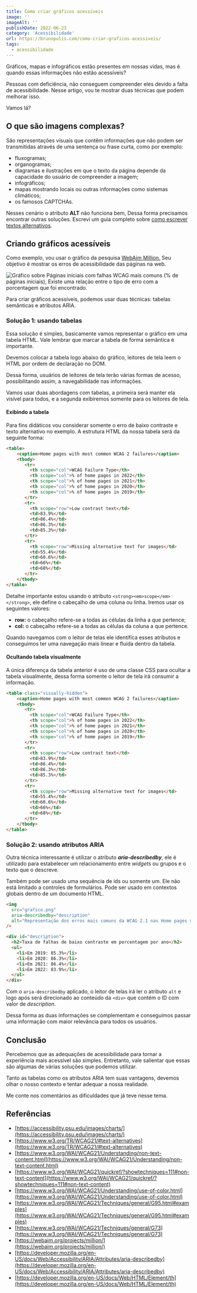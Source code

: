 ```yaml
---
title: Como criar gráficos acessíveis
image: ''
imageAlt: ''
publishDate: 2022-06-23
category: 'Acessibilidade'
url: https://brunopulis.com/como-criar-graficos-acessiveis/
tags:
  - acessibilidade
---
```


Gráficos, mapas e infográficos estão presentes em nossas vidas, mas é quando essas informações não estão acessíveis?

Pessoas com deficiência, não conseguem compreender eles devido a falta de acessibilidade.
Nesse artigo, vou te mostrar duas técnicas que podem melhorar isso.

Vamos lá?

## O que são imagens complexas?

São representações visuais que contêm informações que não podem ser transmitidas através de uma sentença ou frase curta, como por exemplo:

- fluxogramas;
- organogramas;
- diagramas e ilustrações em que o texto da página depende da capacidade do usuário de compreender a imagem;
- infográficos;
- mapas mostrando locais ou outras informações como sistemas climáticos;
- os famosos CAPTCHAs.

Nesses cenário o atributo **ALT** não funciona bem, Dessa forma precisamos encontrar outras soluções.
Escrevi um guia completo sobre [como escrever textos alternativos](https://brunopulis.com/texto-alternativo-o-guia-definitivo/).

## Criando gráficos acessíveis

Como exemplo, vou usar o gráfico da pesquisa [WebAim Million.](https://webaim.org/projects/million/) Seu objetivo é mostrar os erros de acessibilidade das páginas na web.

![Gráfico sobre Páginas iniciais com falhas WCAG mais comuns (% de páginas iniciais), Existe uma relação entre o tipo de erro com a porcentagem que foi encontrado.](images/graphic.png)

Para criar gráficos acessíveis, podemos usar duas técnicas: tabelas semânticas e atributos ARIA.

### Solução 1: usando tabelas

Essa solução é simples, basicamente vamos representar o gráfico em uma tabela HTML. Vale lembrar que marcar a tabela de forma semântica é importante.

Devemos colocar a tabela logo abaixo do gráfico, leitores de tela leem o HTML por ordem de declaração no DOM.

Dessa forma, usuários de leitores de tela terão várias formas de acesso, possibilitando assim, a navegabilidade nas informações.

Vamos usar duas abordagens com tabelas, a primeira será manter ela visível para todos, e a segunda exibiremos somente para os leitores de tela.

#### Exibindo a tabela

Para fins didáticos vou considerar somente o erro de baixo contraste e texto alternativo no exemplo. A estrutura HTML da nossa tabela será da seguinte forma:

```html
<table>
    <caption>Home pages with most common WCAG 2 failures</caption>
    <tbody>
       <tr>
         <th scope="col">WCAG Failure Type</th>
         <th scope="col">% of home pages in 2022</th>
         <th scope="col">% of home pages in 2021</th>
         <th scope="col">% of home pages in 2020</th>
         <th scope="col">% of home pages in 2019</th>
       </tr>
       <tr>
         <th scope="row">Low contrast text</td>
         <td>83.9%</td>
         <td>86.4%</td>
         <td>86.3%</td>
         <td>85.3%</td>
       </tr>
       <tr>
         <th scope="row">Missing alternative text for images</td>
         <td>55.4%</td>
         <td>60.6%</td>
         <td>66%</td>
         <td>68%</td>
       </tr>
    </tbody>
</table>
```

Detalhe importante estou usando o atributo `<strong><em>scope</em></strong>`, ele define o cabeçalho de uma coluna ou linha. Iremos usar os seguintes valores:

- **row:** o cabeçalho refere-se a todas as células da linha a que pertence;
- **col:** o cabeçalho refere-se a todas as células da coluna a que pertence.

Quando navegamos com o leitor de telas ele identifica esses atributos e conseguimos ter uma navegação mais linear e fluída dentro da tabela.

#### Ocultando tabela visualmente

A única diferença da tabela anterior é uso de uma classe CSS para ocultar a tabela visualmente, dessa forma somente o leitor de tela irá consumir a informação.

```html
<table class="visually-hidden">
    <caption>Home pages with most common WCAG 2 failures</caption>
    <tbody>
       <tr>
         <th scope="col">WCAG Failure Type</th>
         <th scope="col">% of home pages in 2022</th>
         <th scope="col">% of home pages in 2021</th>
         <th scope="col">% of home pages in 2020</th>
         <th scope="col">% of home pages in 2019</th>
       </tr>
       <tr>
         <th scope="row">Low contrast text</td>
         <td>83.9%</td>
         <td>86.4%</td>
         <td>86.3%</td>
         <td>85.3%</td>
       </tr>
       <tr>
         <th scope="row">Missing alternative text for images</td>
         <td>55.4%</td>
         <td>60.6%</td>
         <td>66%</td>
         <td>68%</td>
       </tr>
    </tbody>
</table>
```

### Solução 2: usando atributos ARIA

Outra técnica interessante é utilizar o atributo **_aria-describedby_**, ele é utilizado para estabelecer um relacionamento entre _widgets_ ou grupos e o texto que o descreve.

Também pode ser usado uma sequência de ids ou somente um. Ele não está limitado a controles de formulários. Pode ser usado em contextos globais dentro de um documento HTML.

```html
<img
  src="grafico.png"
  aria-describedby="description"
  alt="Representação dos erros mais comuns da WCAG 2.1 nas Home pages mais famosas"
/>

<div id="description">
  <h2>Taxa de falhas de baixo contraste em porcentagem por ano</h2>
  <ul>
    <li>Em 2019: 85.3%</li>
    <li>Em 2020: 86.3%</li>
    <li>Em 2021: 86.4%</li>
    <li>Em 2022: 83.9%</li>
  </ul>
</div>
```

Com o `aria-describedby` aplicado, o leitor de telas irá ler o atributo `alt` e logo após será direcionado ao conteúdo da `<div>` que contém o ID com valor de _description_.

Dessa forma as duas informações se complementam e conseguimos passar uma informação com maior relevância para todos os usuários.

## Conclusão

Percebemos que as adequações de acessibilidade para tornar a experiência mais acessível são simples. Entretanto, vale salientar que essas são algumas de várias soluções que podemos utilizar.

Tanto as tabelas como os atributos ARIA tem suas vantagens, devemos olhar o nosso contexto e tentar adequar a nossa realidade.

Me conte nos comentários as dificuldades que já teve nesse tema.

## Referências

- [https://accessibility.psu.edu/images/charts/](https://accessibility.psu.edu/images/charts/)
- [https://www.w3.org/TR/WCAG21/#text-alternatives](https://www.w3.org/TR/WCAG21/#text-alternatives)
- [https://www.w3.org/WAI/WCAG21/Understanding/non-text-content.html](https://www.w3.org/WAI/WCAG21/Understanding/non-text-content.html)
- [https://www.w3.org/WAI/WCAG21/quickref/?showtechniques=111#non-text-content](https://www.w3.org/WAI/WCAG21/quickref/?showtechniques=111#non-text-content)
- [https://www.w3.org/WAI/WCAG21/Understanding/use-of-color.html](https://www.w3.org/WAI/WCAG21/Understanding/use-of-color.html)
- [https://www.w3.org/WAI/WCAG21/Techniques/general/G95.html#examples](https://www.w3.org/WAI/WCAG21/Techniques/general/G95.html#examples)
- [https://www.w3.org/WAI/WCAG21/Techniques/general/G73](https://www.w3.org/WAI/WCAG21/Techniques/general/G73)
- [https://webaim.org/projects/million/](https://webaim.org/projects/million/)
- [https://developer.mozilla.org/en-US/docs/Web/Accessibility/ARIA/Attributes/aria-describedby](https://developer.mozilla.org/en-US/docs/Web/Accessibility/ARIA/Attributes/aria-describedby)
- [https://developer.mozilla.org/en-US/docs/Web/HTML/Element/th](https://developer.mozilla.org/en-US/docs/Web/HTML/Element/th)
